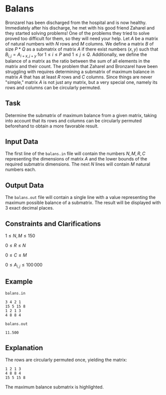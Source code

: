 # Balans

Bronzarel has been discharged from the hospital and is now healthy. Immediately after his discharge, he met with his good friend Zaharel and they started solving problems! One of the problems they tried to solve proved too difficult for them, so they will need your help. Let $A$ be a matrix of natural numbers with $N$ rows and $M$ columns. We define a matrix $B$ of size $P*Q$ as a submatrix of matrix $A$ if there exist numbers $(x,y)$ such that $B_{i,j} = A_{i+x,j+y}$ for $1 \leq i \leq P$ and $1 \leq j \leq Q$. Additionally, we define the balance of a matrix as the ratio between the sum of all elements in the matrix and their count. The problem that Zaharel and Bronzarel have been struggling with requires determining a submatrix of maximum balance in matrix $A$ that has at least $R$ rows and $C$ columns. Since things are never "simple," matrix $A$ is not just any matrix, but a very special one, namely its rows and columns can be circularly permuted.

##  Task

Determine the submatrix of maximum balance from a given matrix, taking into account that its rows and columns can be circularly permuted beforehand to obtain a more favorable result.

##  Input Data

The first line of the `balans.in` file will contain the numbers $N,M,R,C$ representing the dimensions of matrix $A$ and the lower bounds of the required submatrix dimensions. The next $N$ lines will contain $M$ natural numbers each.

##  Output Data

The `balans.out` file will contain a single line with a value representing the maximum possible balance of a submatrix. The result will be displayed with 3 exact decimal places.

##  Constraints and Clarifications

$1 \leq N, M \leq 150$

$0 \leq R \leq N$

$0 \leq C \leq M$

$0 \leq A_{i,j} \leq 100\,000$

##  Example

`balans.in`

```
3 4 2 1
15 5 15 8
1 2 1 3
4 8 8 4
```

`balans.out`

```
11.500
```

##  Explanation

The rows are circularly permuted once, yielding the matrix:

```
1 2 1 3
4 8 8 4
15 5 15 8
```

The maximum balance submatrix is highlighted.